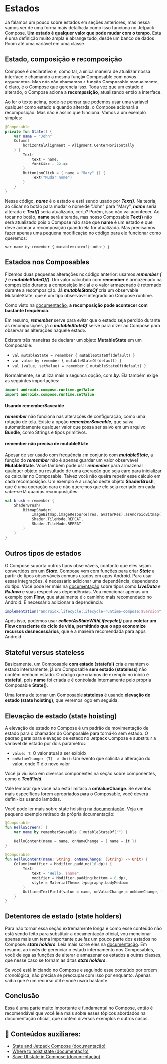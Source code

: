 # Estados

Já falamos um pouco sobre estados em seções anteriores, mas nessa vamos ver de uma forma mais detalhada como isso funciona no Jetpack Compose. **Um estado é qualquer valor que pode mudar com o tempo**. Esta é uma definição muito ampla e abrange tudo, desde um banco de dados Room até uma variável em uma classe.

## Estado, composição e recomposição

Compose é declarativo e, como tal, a única maneira de atualizar nossa interface é chamando a mesma função Composable com novos argumentos. Mas nós não chamamos a função Composable manualmente, é claro, é o Compose que gerencia isso. Toda vez que um estado é alterado, o Compose aciona a **recomposição**, atualizando então a interface.

Ao ler o texto acima, pode-se pensar que podemos usar uma variável qualquer como estado e quando alterada, o Compose acionará a recomposição. Mas não é assim que funciona. Vamos a um exemplo simples:

```kotlin
@Composable
private fun State() {
    var name = "John"
    Column(
        horizontalAlignment = Alignment.CenterHorizontally
    ) {
        Text(
            text = name,
            fontSize = 22.sp
        )
        Button(onClick = { name = "Mary" }) {
            Text("Mudar nome")
        }
    }
}
```

Nesse código, ***name*** é o estado e está sendo usado por ***Text()***. Na teoria, ao clicar no botão para mudar o nome de "John" para "Mary", ***name*** seria alterada e ***Text()*** seria atualizado, certo? Porém, isso não vai acontecer. Ao tocar no botão, **name** será alterada, mas nosso Composable **Text()** não será atualizado pois o Compose não sabe que **name** é um estado e que deve acionar a recomposição quando ela for atualizada. Mas precisamos fazer apenas uma pequena modificação no código para ele funcionar como queremos:

```var name by remember { mutableStateOf("John") }```

## Estados nos Composables

Fizemos duas pequenas alterações no código anterior: usamos ***remember { }*** e ***mutableStateOf()***. Um valor calculado com **remember** é armazenado na composição durante a composição inicial e o valor armazenado é retornado durante a recomposição. Já ***mutableStateOf*** cria um observable MutableState<T>, que é um tipo observável integrado ao Compose runtime.

Como visto na [documentação](https://developer.android.com/jetpack/compose/mental-model#frequent), **a recomposição pode acontecer com bastante frequência**.

Em resumo, ***remember*** serve para evitar que o estado seja perdido durante as recomposições, já o ***mutableStateOf*** serve para dizer ao Compose para observar as alterações naquele estado.

Existem três maneiras de declarar um objeto **MutableState** em um Composable:

- ```val mutableState = remember { mutableStateOf(default) }```
- ```var value by remember { mutableStateOf(default) }```
- ```val (value, setValue) = remember { mutableStateOf(default) }```

Normalmente, se utiliza mais a segunda opção, com ***by***. Ela também exige as seguintes importações:

```kotlin
import androidx.compose.runtime.getValue
import androidx.compose.runtime.setValue
```
#### Usando rememberSaveable

***remember*** não funciona nas alterações de configuração, como uma rotação de tela. Existe a opção ***rememberSaveable***, que salva automaticamente qualquer valor que possa ser salvo em um arquivo **Bundle**, como Strings e tipos primitivos.

#### remember não precisa de mutableState

Apesar de ser usado com frequência em conjunto com ***mutableState***, a função do ***remember*** não é apenas guardar um valor observável **MutableState**. Você também pode usar ***remember*** para armazenar qualquer objeto ou resultado de uma operação que seja caro para inicializar ou calcular no Composable. Talvez você não queira repetir esse cálculo em cada recomposição. Um exemplo é a criação deste objeto **ShaderBrush**, que é uma operação cara e não queremos que ele seja recriado em cada sabe-se lá quantas recomposições:

```kotlin
val brush = remember {
    ShaderBrush(
        BitmapShader(
            ImageBitmap.imageResource(res, avatarRes).asAndroidBitmap(),
            Shader.TileMode.REPEAT,
            Shader.TileMode.REPEAT
        )
    )
}
```

## Outros tipos de estados

O Compose suporta outros tipos observáveis, contanto que eles sejam convertidos em um ***State<T>***. Compose vem com funções para criar ***State<T>*** a partir de tipos observáveis ​​comuns usados ​​em apps Android. Para usar essas integrações, é necessário adicionar uma dependência, dependendo do tipo. Você pode ler mais na [documentação](https://developer.android.com/jetpack/compose/state#use-other-types-of-state-in-jetpack-compose) sobre tipos como ***LiveData*** e ***RxJava*** e suas respectivas dependências. Vou mencionar apenas um exemplo com **Flow**, que atualmente é o caminho mais recomendado no Android. É necessário adicionar a dependência:

```gradle
implementation("androidx.lifecycle:lifecycle-runtime-compose:$version")
```

Após isso, podemos usar ***collectAsStateWithLifecycle()*** para **coletar um Flow consciente do ciclo de vida, permitindo que o app economize recursos desnecessários**, que é a maneira recomendada para apps Android.

## Stateful versus stateless

Basicamente, um Composable **com estado (stateful)** cria e mantém o estado internamente, já um Composable **sem estado (stateless)** não contém nenhum estado. O código que criamos de exemplo no início é **stateful**, pois **name** foi criada e é controlada internamente pelo própria Composable **State()**.

Uma forma de tornar um Composable **stateless** é usando **elevação de estado (state hoisting)**, que veremos logo em seguida.

## Elevação de estado (state hoisting)

A elevação de estado no Compose é um padrão de movimentação de estado para o chamador do Composable para torná-lo sem estado. O padrão geral para elevação de estado no Jetpack Compose é substituir a variável de estado por dois parâmetros:

- ```value: T```: O valor atual a ser exibido
- ```onValueChange: (T) -> Unit```: Um evento que solicita a alteração do valor, onde **T** é o novo valor

Você já viu isso em diversos componentes na seção sobre componentes, como o ***TextField***. 

Vale lembrar que você não está limitado a **onValueChange**. Se eventos mais específicos forem apropriados para o Composable, você deverá defini-los usando lambdas.

Você pode ler mais sobre state hoisting na [documentação](https://developer.android.com/jetpack/compose/state#state-hoisting). Veja um pequeno exemplo retirado da própria documentação:

```kotlin
@Composable
fun HelloScreen() {
    var name by rememberSaveable { mutableStateOf("") }

    HelloContent(name = name, onNameChange = { name = it })
}

@Composable
fun HelloContent(name: String, onNameChange: (String) -> Unit) {
    Column(modifier = Modifier.padding(16.dp)) {
        Text(
            text = "Hello, $name",
            modifier = Modifier.padding(bottom = 8.dp),
            style = MaterialTheme.typography.bodyMedium
        )
        OutlinedTextField(value = name, onValueChange = onNameChange, label = { Text("Name") })
    }
}
```

## Detentores de estado (state holders)

Para não tornar essa seção extremamente longa e como esse conteúdo não está sendo feito para substituir a documentação oficial, vou mencionar apenas mais um tema importante que faz um pouco parte dos estados no Compose: ***state holders***. Leia mais sobre eles na [documentação](https://developer.android.com/topic/architecture/ui-layer/stateholders). Em resumo, ao invés de gerenciar o estado internamento nos Composables, você delega as funções de alterar e armazenar os estados a outras classes, que nesse caso se tornam as ditas ***state holders***. 

Se você está iniciando no Compose e seguindo esse conteúdo por ordem cronológica, não precisa se preocupar com isso por enquanto. Apenas saiba que é um recurso útil e você usará bastante.

## Conclusão

Essa é uma parte muito importante e fundamental no Compose, então é recomendável que você leia mais sobre esses tópicos abordados na documentação oficial, que contém diversos exemplos e outros casos.

## :link: Conteúdos auxiliares:
- [State and Jetpack Compose (documentação)](https://developer.android.com/jetpack/compose/state)
- [Where to hoist state (documentação)](https://developer.android.com/jetpack/compose/state-hoisting)
- [Save UI state in Compose (documentação)](https://developer.android.com/jetpack/compose/state-saving)